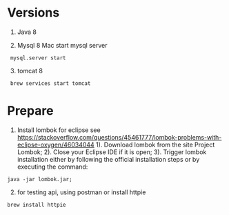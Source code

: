 # Versions
1. Java 8

2. Mysql 8
Mac start mysql server
```
 mysql.server start
```

3. tomcat 8
```
 brew services start tomcat
```

# Prepare

1. Install lombok for eclipse see https://stackoverflow.com/questions/45461777/lombok-problems-with-eclipse-oxygen/46034044
1). Download lombok from the site Project Lombok;
2). Close your Eclipse IDE if it is open;
3). Trigger lombok installation either by following the official installation steps or by executing the command: 
```
java -jar lombok.jar;
```

2. for testing api, using postman or install httpie
```
brew install httpie
```

